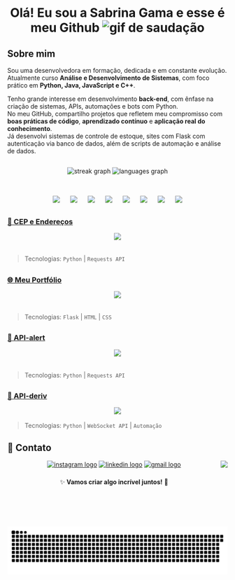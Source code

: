 # <p align="center"> Olá! Eu sou a Sabrina Gama e esse é meu Github <img src="https://media.giphy.com/media/hvRJCLFzcasrR4ia7z/giphy.gif" width="30px" alt="gif de saudação"></p> 

 
## Sobre mim  
Sou uma desenvolvedora em formação, dedicada e em constante evolução.  
Atualmente curso **Análise e Desenvolvimento de Sistemas**, com foco prático em **Python, Java, JavaScript e C++**.

Tenho grande interesse em desenvolvimento **back-end**, com ênfase na criação de sistemas, APIs, automações e bots com Python.  
No meu GitHub, compartilho projetos que refletem meu compromisso com **boas práticas de código**, **aprendizado contínuo** e **aplicação real do conhecimento**.  
Já desenvolvi sistemas de controle de estoque, sites com Flask com autenticação via banco de dados, além de scripts de automação e análise de dados.

##
<div align="center">
  <img src="https://streak-stats.demolab.com?user=SabrinaGamaa&locale=pt-br&mode=weekly&theme=darcula&hide_border=true&border_radius=5&date_format=M%20j%5B,%20Y%5D" height="150" alt="streak graph"  />
  <img src="https://github-readme-stats.vercel.app/api/top-langs?username=SabrinaGamaa&locale=en&hide_title=true&layout=compact&card_width=320&langs_count=5&theme=darcula&hide_border=true&custom_title=Linguagens" height="150" alt="languages graph"  />
</div> 
<br></br>
<p align="center">
  <img src="https://cdn.jsdelivr.net/gh/devicons/devicon@latest/icons/python/python-original.svg" width="50px" hspace="10" />
  <img src="https://cdn.jsdelivr.net/gh/devicons/devicon@latest/icons/java/java-original.svg" width="50px" hspace="10" />
<!--   <img src="https://cdn.jsdelivr.net/gh/devicons/devicon@latest/icons/cplusplus/cplusplus-original.svg" width="50px" hspace="10" /> -->
  <img src="https://cdn.jsdelivr.net/gh/devicons/devicon@latest/icons/javascript/javascript-original.svg" width="50px" hspace="10" />
  <img src="https://cdn.jsdelivr.net/gh/devicons/devicon@latest/icons/flask/flask-original-wordmark.svg" width="50px" hspace="10" />
  <img src="https://cdn.jsdelivr.net/gh/devicons/devicon@latest/icons/django/django-plain-wordmark.svg" width="50px" hspace="10" />
  <img src="https://cdn.jsdelivr.net/gh/devicons/devicon@latest/icons/mysql/mysql-original-wordmark.svg" width="50px" hspace="10" />
  <img src="https://cdn.jsdelivr.net/gh/devicons/devicon@latest/icons/postgresql/postgresql-original-wordmark.svg" width="50px" hspace="10" />
  <img src="https://cdn.jsdelivr.net/gh/devicons/devicon@latest/icons/git/git-original.svg" width="50px" hspace="10" />
</p>

##

### [ 📝 CEP e Endereços](https://github.com/SabrinaGamaa/Cep) 
<div align="center">
  <img src="https://media.licdn.com/dms/image/v2/D4D22AQFmKy7DY7Og7w/feedshare-shrink_800/B4DZWz2YO.GcAg-/0/1742479131997?e=1747872000&v=beta&t=xWzcwispc0LutO5r9GV_ON-6Uf-4g9oJOBycbHD9HiE" width="400px"/>
</div>
<br>

> Tecnologias: `Python` | `Requests API` 

##

### [ 🌐 Meu Portfólio](https://sabrina-gama-portifolio.onrender.com)   
<div align="center">
  <img src="https://media.licdn.com/dms/image/v2/D4D22AQHd_-mJPC3PNQ/feedshare-shrink_800/B4DZW4eIijHkAk-/0/1742556662753?e=1745452800&v=beta&t=0MJohSH17q5PveawN6PrHyZvu2TMOBWrxkHp856ZsCo" width="500px"/>
</div>
<br>

> Tecnologias: `Flask` | `HTML` | `CSS`

##

### [ 🚨 API-alert](https://github.com/SabrinaGamaa/API-alert)  
<div align="center">
  <img src="https://media.licdn.com/dms/image/v2/D4D22AQHxvHTPyuAjSw/feedshare-shrink_2048_1536/B4DZX2vmZ.G8As-/0/1743601428862?e=1746662400&v=beta&t=2NKeVOB4CsBuanzajFv0yVlWlFWyKjE6FCBVvnxwPbk" height="500px"/>  
</div>
<br>

> Tecnologias: `Python` | `Requests API`

##

### [ 🤖 API-deriv](https://github.com/SabrinaGamaa/API-deriv)  
<div align="center">
  <img src="https://media.licdn.com/dms/image/v2/D4D22AQFgQuBnuUOXPg/feedshare-shrink_2048_1536/B4DZXTtk24HIAs-/0/1743013695398?e=1746662400&v=beta&t=kqdgizrHnSUXS08mBM0_vkeZx-J7pcl-YMljtneeJSA" width="500px" />  
<br>
  
</div>

> Tecnologias: `Python` | `WebSocket API` | `Automação`

##

## 📝 Contato  
<div align="center">
  <a href="https://www.instagram.com/sabrina_gama27/"><img src="https://img.shields.io/static/v1?message=Instagram&logo=instagram&label=&color=E4405F&logoColor=white&labelColor=&style=for-the-badge" height="35" alt="instagram logo" /></a>
  <a href="https://www.linkedin.com/in/sabrina-gama/"><img src="https://img.shields.io/static/v1?message=LinkedIn&logo=linkedin&label=&color=0077B5&logoColor=white&labelColor=&style=for-the-badge" height="35" alt="linkedin logo" /></a>
  <a href="mailto:sabrinagama0027@gmail.com"><img src="https://img.shields.io/static/v1?message=Gmail&logo=gmail&label=&color=D14836&logoColor=white&labelColor=&style=for-the-badge" height="35" alt="gmail logo" /></a>
  <img align="right" height="150" src="https://media0.giphy.com/media/v1.Y2lkPTc5MGI3NjExMmJkMmppN3F6b3F2cjR3ZmVmMmxsc2VhbnE4bWw2dzZxbXdtNTlrYyZlcD12MV9pbnRlcm5hbF9naWZfYnlfaWQmY3Q9Zw/uBuzWfwVcadRC/giphy.gif"  /> 

</div>

### 

<div align="center"> 
  ✨ <strong>Vamos criar algo incrível juntos!</strong> 🚀 
</div>

###  

<p align="center">
  <img src="https://github.com/SabrinaGamaa/SabrinaGamaa/blob/output/snake.svg" alt="snake" />
</p>

